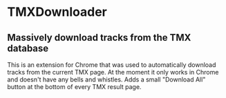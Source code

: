 # TMXDownloader
## Massively download tracks from the TMX database

This is an extension for Chrome that was used to automatically download
tracks from the current TMX page. At the moment it only works in Chrome and doesn't have any bells and whistles. Adds a small "Download All" button at the bottom of every TMX result page.
